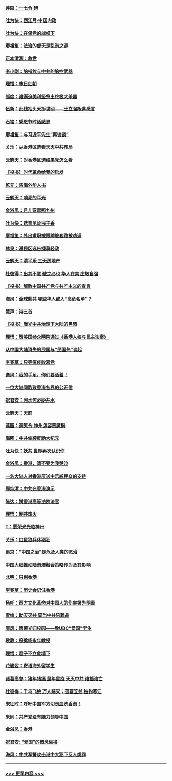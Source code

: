#### [莲园：一七令‧辨](../pages/nsc993/n11692558.md?t=12011933) 
#### [吐为快：西江月·中国内政](../pages/nsc993/n11692071.md?t=12011933) 
#### [吐为快：在保党的旗帜下](../pages/nsc993/n11691188.md?t=12011933) 
#### [廖祖笙：法治的虚无是乱港之源](../pages/nsc993/n11690605.md?t=12011933) 
#### [正本清源：救世](../pages/nsc993/n11689134.md?t=12011933) 
#### [李小刚：脑指纹与中共的脑控武器](../pages/nsc993/n11688900.md?t=12011933) 
#### [理悟：末日红朝](../pages/nsc993/n11688829.md?t=12011933) 
#### [弧度：谁逼迫美利坚祭出终极大杀器](../pages/nsc993/n11688735.md?t=12011933) 
#### [伍新：此线抽头天拆谍网——王立强叛逃感言](../pages/nsc993/n11687981.md?t=12011933) 
#### [石铭：感恩节时话感恩](../pages/nsc993/n11687568.md?t=12011933) 
#### [廖祖笙：与习近平先生“再谈谈”](../pages/nsc993/n11687005.md?t=12011933) 
#### [关乐：从香港区选看天灭中共布局](../pages/nsc993/n11686647.md?t=12011933) 
#### [云鹤天：对香港区选结果党怎么看](../pages/nsc993/n11686216.md?t=12011933) 
#### [【投书】时代革命给我的启发](../pages/nsc993/n11684287.md?t=12011933) 
#### [乾元：告海外华人书](../pages/nsc993/n11684044.md?t=12011933) 
#### [云鹤天：响亮的耳光](../pages/nsc993/n11684254.md?t=12011933) 
#### [金浴凤：月儿弯弯照九州](../pages/nsc993/n11684231.md?t=12011933) 
#### [吐为快：选票见证民主香](../pages/nsc993/n11684206.md?t=12011933) 
#### [廖祖笙：外出求职被跟踪被套路被劝返](../pages/nsc993/n11683874.md?t=12011933) 
#### [林泉：港民区选告捷莫轻敌](../pages/nsc993/n11683930.md?t=12011933) 
#### [云鹤天：清平乐 三无房地产](../pages/nsc993/n11681521.md?t=12011933) 
#### [杜彼得：出其不意 破之必也 华人在美 庄敬自强](../pages/nsc993/n11679554.md?t=12011933) 
#### [【投书】解散中国共产党与共产主义的宣言](../pages/nsc993/n11679177.md?t=12011933) 
#### [海风：全球剿共 哪些华人或入“高危名单”？](../pages/nsc993/n11678617.md?t=12011933) 
#### [慧声：诗三首](../pages/nsc993/n11678848.md?t=12011933) 
#### [【投书】曝光中共治理下大陆的黑暗](../pages/nsc993/n11678674.md?t=12011933) 
#### [理悟：贺美国参众两院通过《香港人权与民主法案》](../pages/nsc993/n11678104.md?t=12011933) 
#### [从中国大陆消失的民国与“民国热”谈起](../pages/nsc993/n11678075.md?t=12011933) 
#### [李春草：只等瘟疫收邪党](../pages/nsc993/n11677308.md?t=12011933) 
#### [逸风：我的手足，你们要活着！](../pages/nsc993/n11676352.md?t=12011933) 
#### [一位大陆同胞致香港各界的公开信](../pages/nsc993/n11675761.md?t=12011933) 
#### [祝君安：河水何必妒井水](../pages/nsc993/n11675746.md?t=12011933) 
#### [云鹤天：天怒](../pages/nsc993/n11675718.md?t=12011933) 
#### [莲园：调笑令‧神州怎容恶魔祸](../pages/nsc993/n11675648.md?t=12011933) 
#### [海网：中共偷袭反助大纪元](../pages/nsc993/n11673515.md?t=12011933) 
#### [吐为快：妖共 世界再次认识你](../pages/nsc993/n11673506.md?t=12011933) 
#### [金浴凤：香港，请不要为我哭泣](../pages/nsc993/n11673248.md?t=12011933) 
#### [一名大陆人对香港反送中示威民众的支持](../pages/nsc993/n11672615.md?t=12011933) 
#### [郑纯清：中共在香港演示](../pages/nsc993/n11670539.md?t=12011933) 
#### [陈达：赞香港高等法院法官](../pages/nsc993/n11669542.md?t=12011933) 
#### [理悟：倒共烽火](../pages/nsc993/n11668844.md?t=12011933) 
#### [T：愿荣光光临神州](../pages/nsc993/n11668421.md?t=12011933) 
#### [关乐：红鼠狼兵休猖狂](../pages/nsc993/n11668378.md?t=12011933) 
#### [梁京：“中国之治”是危及人类的恶治](../pages/nsc993/n11668328.md?t=12011933) 
#### [中国大陆推动陆港澳融合策略作为及其影响](../pages/nsc993/n11668157.md?t=12011933) 
#### [北明：只剩香港](../pages/nsc993/n11668002.md?t=12011933) 
#### [李春草：历史会记住香港](../pages/nsc993/n11667927.md?t=12011933) 
#### [杨吒：西方文化革命对中国人的伤害极为阴毒](../pages/nsc993/n11664521.md?t=12011933) 
#### [雪绮：助天灭共 莫当中共陪葬品](../pages/nsc993/n11662650.md?t=12011933) 
#### [唐风：愿荣光归校园——致UBC“爱国”学生](../pages/nsc993/n11662194.md?t=12011933) 
#### [耿静：祭奠杨永年教授](../pages/nsc993/n11662514.md?t=12011933) 
#### [理悟：君子不立危墙下](../pages/nsc993/n11662172.md?t=12011933) 
#### [花婆娑：寄语海外留学生](../pages/nsc993/n11662121.md?t=12011933) 
#### [诸葛高参：猪年猪瘟 鼠年鼠疫 天灭中共 谁挡谁亡](../pages/nsc993/n11661980.md?t=12011933) 
#### [杜彼得：千鸟飞绝 万人踪灭；孤蓑笠翁 独钓寒江](../pages/nsc993/n11661170.md?t=12011933) 
#### [宋征时：呼吁中国军方切勿血洗香港！](../pages/nsc993/n11415318.md?t=12011933) 
#### [朱同：共产党没有能力领导中国](../pages/nsc993/n11660421.md?t=12011933) 
#### [金浴凤：香港](../pages/nsc993/n11660419.md?t=12011933) 
#### [祝君安: “爱国”的概念偷换](../pages/nsc993/n11659706.md?t=12011933) 
#### [海风：中共军警攻击港中大犯下反人类罪](../pages/nsc993/n11659632.md?t=12011933) 

----
#### [ >>> 更早内容 <<< ](../indexes/nsc993-earlier.md)
